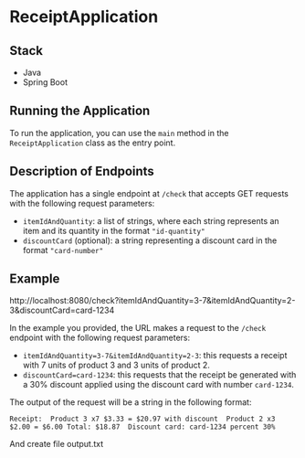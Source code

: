 # ReceiptApplication
## Stack

-   Java
-   Spring Boot

## Running the Application

To run the application, you can use the `main` method in the `ReceiptApplication` class as the entry point.

## Description of Endpoints

The application has a single endpoint at `/check` that accepts GET requests with the following request parameters:

-   `itemIdAndQuantity`: a list of strings, where each string represents an item and its quantity in the format `"id-quantity"`
-   `discountCard` (optional): a string representing a discount card in the format `"card-number"`


## Example
http://localhost:8080/check?itemIdAndQuantity=3-7&itemIdAndQuantity=2-3&discountCard=card-1234

In the example you provided, the URL makes a request to the `/check` endpoint with the following request parameters:

-   `itemIdAndQuantity=3-7&itemIdAndQuantity=2-3`: this requests a receipt with 7 units of product 3 and 3 units of product 2.
-   `discountCard=card-1234`: this requests that the receipt be generated with a 30% discount applied using the discount card with number `card-1234`.

The output of the request will be a string in the following format:

`Receipt: 
Product 3 x7 $3.33 = $20.97 with discount 
Product 2 x3 $2.00 = $6.00 Total: $18.87 
Discount card: card-1234 percent 30%`

And create file output.txt
